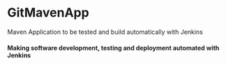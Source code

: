 # GitMavenApp
Maven Application to be tested and build automatically with Jenkins
<h4>Making software development, testing and deployment automated with Jenkins</h4>
